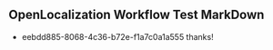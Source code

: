 ## OpenLocalization Workflow Test MarkDown
* eebdd885-8068-4c36-b72e-f1a7c0a1a555 thanks!

<!--HONumber=Jul16_HO2-->


